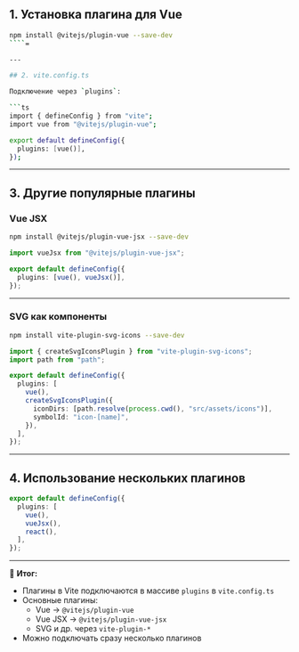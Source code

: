 ## 1. Установка плагина для Vue
```bash
npm install @vitejs/plugin-vue --save-dev
````=

---

## 2. vite.config.ts

Подключение через `plugins`:

```ts
import { defineConfig } from "vite";
import vue from "@vitejs/plugin-vue";

export default defineConfig({
  plugins: [vue()],
});
```

---
## 3. Другие популярные плагины

### Vue JSX

```bash
npm install @vitejs/plugin-vue-jsx --save-dev
```

```ts
import vueJsx from "@vitejs/plugin-vue-jsx";

export default defineConfig({
  plugins: [vue(), vueJsx()],
});
```

---

### SVG как компоненты

```bash
npm install vite-plugin-svg-icons --save-dev
```

```ts
import { createSvgIconsPlugin } from "vite-plugin-svg-icons";
import path from "path";

export default defineConfig({
  plugins: [
    vue(),
    createSvgIconsPlugin({
      iconDirs: [path.resolve(process.cwd(), "src/assets/icons")],
      symbolId: "icon-[name]",
    }),
  ],
});
```

---

## 4. Использование нескольких плагинов

```ts
export default defineConfig({
  plugins: [
    vue(),
    vueJsx(),
    react(),
  ],
});
```

---

🔑 **Итог:**
- Плагины в Vite подключаются в массиве `plugins` в `vite.config.ts`
- Основные плагины:
    - Vue → `@vitejs/plugin-vue`
    - Vue JSX → `@vitejs/plugin-vue-jsx`
    - SVG и др. через `vite-plugin-*`
- Можно подключать сразу несколько плагинов
